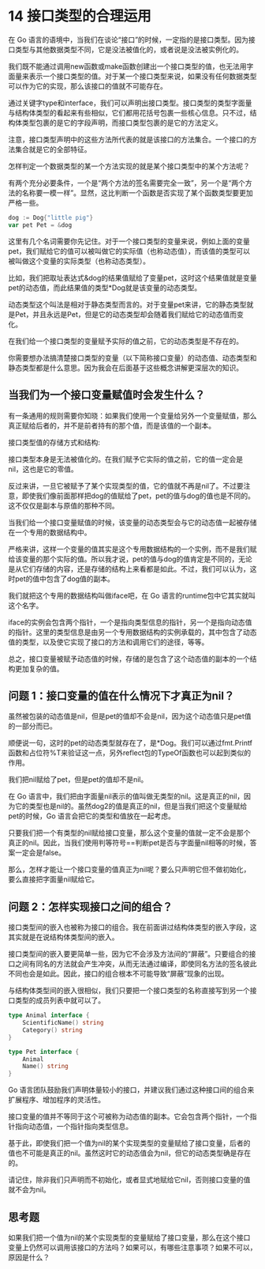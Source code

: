 # 14 接口类型的合理运用

在 Go 语言的语境中，当我们在谈论“接口”的时候，一定指的是接口类型。因为接口类型与其他数据类型不同，它是没法被值化的，或者说是没法被实例化的。

我们既不能通过调用new函数或make函数创建出一个接口类型的值，也无法用字面量来表示一个接口类型的值。对于某一个接口类型来说，如果没有任何数据类型可以作为它的实现，那么该接口的值就不可能存在。

通过关键字type和interface，我们可以声明出接口类型。接口类型的类型字面量与结构体类型的看起来有些相似，它们都用花括号包裹一些核心信息。只不过，结构体类型包裹的是它的字段声明，而接口类型包裹的是它的方法定义。

注意，接口类型声明中的这些方法所代表的就是该接口的方法集合。一个接口的方法集合就是它的全部特征。

怎样判定一个数据类型的某一个方法实现的就是某个接口类型中的某个方法呢？

有两个充分必要条件，一个是“两个方法的签名需要完全一致”，另一个是“两个方法的名称要一模一样”。显然，这比判断一个函数是否实现了某个函数类型要更加严格一些。

```go
dog := Dog{"little pig"}
var pet Pet = &dog
```

这里有几个名词需要你先记住。对于一个接口类型的变量来说，例如上面的变量pet，我们赋给它的值可以被叫做它的实际值（也称动态值），而该值的类型可以被叫做这个变量的实际类型（也称动态类型）。

比如，我们把取址表达式&dog的结果值赋给了变量pet，这时这个结果值就是变量pet的动态值，而此结果值的类型*Dog就是该变量的动态类型。

动态类型这个叫法是相对于静态类型而言的。对于变量pet来讲，它的静态类型就是Pet，并且永远是Pet，但是它的动态类型却会随着我们赋给它的动态值而变化。

在我们给一个接口类型的变量赋予实际的值之前，它的动态类型是不存在的。

你需要想办法搞清楚接口类型的变量（以下简称接口变量）的动态值、动态类型和静态类型都是什么意思。因为我会在后面基于这些概念讲解更深层次的知识。

## 当我们为一个接口变量赋值时会发生什么？

有一条通用的规则需要你知晓：如果我们使用一个变量给另外一个变量赋值，那么真正赋给后者的，并不是前者持有的那个值，而是该值的一个副本。

接口类型值的存储方式和结构:

接口类型本身是无法被值化的。在我们赋予它实际的值之前，它的值一定会是nil，这也是它的零值。

反过来讲，一旦它被赋予了某个实现类型的值，它的值就不再是nil了。不过要注意，即使我们像前面那样把dog的值赋给了pet，pet的值与dog的值也是不同的。这不仅仅是副本与原值的那种不同。

当我们给一个接口变量赋值的时候，该变量的动态类型会与它的动态值一起被存储在一个专用的数据结构中。

严格来讲，这样一个变量的值其实是这个专用数据结构的一个实例，而不是我们赋给该变量的那个实际的值。所以我才说，pet的值与dog的值肯定是不同的，无论是从它们存储的内容，还是存储的结构上来看都是如此。不过，我们可以认为，这时pet的值中包含了dog值的副本。

我们就把这个专用的数据结构叫做iface吧，在 Go 语言的runtime包中它其实就叫这个名字。

iface的实例会包含两个指针，一个是指向类型信息的指针，另一个是指向动态值的指针。这里的类型信息是由另一个专用数据结构的实例承载的，其中包含了动态值的类型，以及使它实现了接口的方法和调用它们的途径，等等。

总之，接口变量被赋予动态值的时候，存储的是包含了这个动态值的副本的一个结构更加复杂的值。

## 问题 1：接口变量的值在什么情况下才真正为nil？

虽然被包装的动态值是nil，但是pet的值却不会是nil，因为这个动态值只是pet值的一部分而已。

顺便说一句，这时的pet的动态类型就存在了，是*Dog。我们可以通过fmt.Printf函数和占位符%T来验证这一点，另外reflect包的TypeOf函数也可以起到类似的作用。

我们把nil赋给了pet，但是pet的值却不是nil。

在 Go 语言中，我们把由字面量nil表示的值叫做无类型的nil。这是真正的nil，因为它的类型也是nil的。虽然dog2的值是真正的nil，但是当我们把这个变量赋给pet的时候，Go 语言会把它的类型和值放在一起考虑。

只要我们把一个有类型的nil赋给接口变量，那么这个变量的值就一定不会是那个真正的nil。因此，当我们使用判等符号==判断pet是否与字面量nil相等的时候，答案一定会是false。

那么，怎样才能让一个接口变量的值真正为nil呢？要么只声明它但不做初始化，要么直接把字面量nil赋给它。

## 问题 2：怎样实现接口之间的组合？

接口类型间的嵌入也被称为接口的组合。我在前面讲过结构体类型的嵌入字段，这其实就是在说结构体类型间的嵌入。

接口类型间的嵌入要更简单一些，因为它不会涉及方法间的“屏蔽”。只要组合的接口之间有同名的方法就会产生冲突，从而无法通过编译，即使同名方法的签名彼此不同也会是如此。因此，接口的组合根本不可能导致“屏蔽”现象的出现。

与结构体类型间的嵌入很相似，我们只要把一个接口类型的名称直接写到另一个接口类型的成员列表中就可以了。

```go
type Animal interface {
    ScientificName() string
    Category() string
}

type Pet interface {
    Animal
    Name() string
}
```

Go 语言团队鼓励我们声明体量较小的接口，并建议我们通过这种接口间的组合来扩展程序、增加程序的灵活性。

接口变量的值并不等同于这个可被称为动态值的副本。它会包含两个指针，一个指针指向动态值，一个指针指向类型信息。

基于此，即使我们把一个值为nil的某个实现类型的变量赋给了接口变量，后者的值也不可能是真正的nil。虽然这时它的动态值会为nil，但它的动态类型确是存在的。

请记住，除非我们只声明而不初始化，或者显式地赋给它nil，否则接口变量的值就不会为nil。

## 思考题

如果我们把一个值为nil的某个实现类型的变量赋给了接口变量，那么在这个接口变量上仍然可以调用该接口的方法吗？如果可以，有哪些注意事项？如果不可以，原因是什么？

